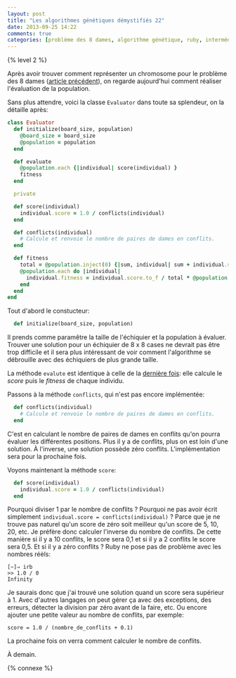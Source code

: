 ```yaml
---
layout: post
title: "Les algorithmes génétiques démystifiés 22"
date: 2013-09-25 14:22
comments: true
categories: [problème des 8 dames, algorithme génétique, ruby, intermédiaire]
---
```


{% level 2 %}

Après avoir trouver comment représenter un chromosome pour le
problème des 8 dames ([article précédent](http://lkdjiin.github.io/blog/2013/09/24/les-algorithmes-genetiques-demystifies-21-probleme-des-8-dames/)),
on regarde aujourd'hui comment réaliser l'évaluation de la population.

<!-- more -->

Sans plus attendre, voici la classe `Evaluator` dans toute sa
splendeur, on la détaille après:

``` ruby
class Evaluator
  def initialize(board_size, population)
    @board_size = board_size
    @population = population
  end

  def evaluate
    @population.each {|individual| score(individual) }
    fitness
  end

  private

  def score(individual)
    individual.score = 1.0 / conflicts(individual)
  end

  def conflicts(individual)
    # Calcule et renvoie le nombre de paires de dames en conflits.
  end

  def fitness
    total = @population.inject(0) {|sum, individual| sum + individual.score }
    @population.each do |individual|
      individual.fitness = individual.score.to_f / total * @population.size
    end
  end
end
```

Tout d'abord le constucteur:

``` ruby
  def initialize(board_size, population)
```

Il prends comme paramêtre la taille de l'échiquier et la population à
évaluer. Trouver une solution pour un échiquier de 8 x 8 cases ne
devrait pas être trop difficile et il sera plus intéressant de voir
comment l'algorithme se débrouille avec des échiquiers de plus grande
taille.

La méthode `evalute` est identique à celle de la
[dernière fois](http://lkdjiin.github.io/blog/2013/09/19/les-algorithmes-genetiques-demystifies-18/):
elle calcule le *score* puis le *fitness* de chaque individu.

Passons à la méthode `conflicts`, qui n'est pas encore implémentée:

``` ruby
  def conflicts(individual)
    # Calcule et renvoie le nombre de paires de dames en conflits.
  end
```

C'est en calculant le nombre de paires de dames en conflits qu'on pourra
évaluer les différentes positions. Plus il y a de conflits, plus on est
loin d'une solution. À l'inverse, une solution possède zéro conflits.
L'implémentation sera pour la prochaine fois.

Voyons maintenant la méthode `score`:

``` ruby
  def score(individual)
    individual.score = 1.0 / conflicts(individual)
  end
```

Pourquoi diviser 1 par le nombre de conflits ? Pourquoi ne pas avoir écrit
simplement `individual.score = conflicts(individual)` ?
Parce que je ne trouve pas naturel qu'un score de zéro soit meilleur qu'un
score de 5, 10, 20, etc. Je préfère donc calculer l'inverse du nombre de
conflits. De cette manière si il y a 10 conflits, le score sera 0,1 et si il
y a 2 conflits le score sera 0,5. Et si il y a zéro conflits ? Ruby ne pose
pas de problème avec les nombres réèls:

``` irb
[~]⇒ irb
>> 1.0 / 0
Infinity
```

Je saurais donc que j'ai trouvé une solution quand un score sera supérieur
à 1. Avec d'autres langages on peut gérer ça avec des exceptions, des erreurs,
détecter la division par zéro avant de la faire, etc. Ou encore ajouter
une petite valeur au nombre de conflits, par exemple:

    score = 1.0 / (nombre_de_conflits + 0.1)

La prochaine fois on verra comment calculer le nombre de conflits.

À demain.

{% connexe %}

